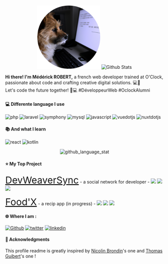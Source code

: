 <p align="center">
 <img src="https://github.com/Mederick-ROBERT/Mederick-ROBERT/blob/main/dog-modified.png" alt="codding dog" height="200"/>
 <img src="https://github-readme-stats.vercel.app/api?username=Mederick-ROBERT&show_icons=true&theme=vue-dark&hide=issues,contribs" alt="Github Stats" />
</p>

<p><strong>Hi there! I'm Médérick ROBERT,</strong> a french web developer trained at O'Clock, passionate about code and crafting creative digital solutions. 💻🚀
<br>
Let's code the future together! 🚀💻 #DéveloppeurWeb #OclockAlumni
</p>

<h4>💻 Differente language I use </h4>

<p>
<img alt="php" src="https://img.shields.io/badge/-PHP-777BB4?style=flat-square&logo=php&logoColor=white" />
<img alt="laravel" src="https://img.shields.io/badge/-Laravel-FF2D20?style=flat-square&logo=laravel&logoColor=white" />
<img alt="symphony" src="https://img.shields.io/badge/-Symfony-000000?style=flat-square&logo=symfony&logoColor=white" />
<img alt="mysql" src="https://img.shields.io/badge/-MySql-4479A1?style=flat-square&logo=mysql&logoColor=white" />
<img alt="javascript" src="https://img.shields.io/badge/-Javascript-F7DF1E?style=flat-square&logo=javascript&logoColor=black" />
<img alt="vuedotjs" src="https://img.shields.io/badge/-VueJs-4FC08D?style=flat-square&logo=vuedotjs&logoColor=white" />
<img alt="nuxtdotjs" src="https://img.shields.io/badge/-Nuxt-00DC82?style=flat-square&logo=nuxtdotjs&logoColor=black" />
</p>

<h4>📚 And what I learn </h4>

<p>
<img alt="react" src="https://img.shields.io/badge/-React-61DAFB?style=flat-square&logo=react&logoColor=white" />
<img alt="kotlin" src="https://img.shields.io/badge/-Kotlin-7F52FF?style=flat-square&logo=kotlin&logoColor=white" />
</p>

<p align="center">
 <img src="https://github-readme-stats.vercel.app/api/top-langs/?username=Mederick-ROBERT&hide=javascript,html,css&theme=vue-dark" alt="github_language_stat">
</p>

<h4>⭐ My Top Project </h4>

<p>
<a href="https://devweaversync.fr/home" style="font-size: 30px;">DevWeaverSync</a> - a social network for developer - 

<img src="https://img.shields.io/badge/Laravel-v10.0.0-red?logo=laravel">
<img src="https://img.shields.io/badge/React-v18.2.0-cyan?logo=react">
<img src="https://img.shields.io/badge/Sass-v1.69.4-pink?logo=sass">
</p>

<p>
<a href="https://github.com/Mederick-ROBERT/Recip-App-V4" style="font-size: 30px;">Food'X</a> - a recip app (in progress) - 

<img src="https://img.shields.io/badge/Laravel-v10.0.0-red?logo=laravel">
<img src="https://img.shields.io/badge/Nuxt-v3.7.0-blackgreen?logo=nuxtdotjs">
<img src="https://img.shields.io/badge/Sass-v1.69.4-pink?logo=sass">
</p>

<h4>🌐 Where I am : </h4>

<p>
  <a href="https://github.com/Mederick-ROBERT" target="_blank"><img alt="Github" src="https://img.shields.io/badge/-GitHub-%2312100E.svg?&style=plastique&logo=Github&logoColor=white" /></a>
  <a href="https://twitter.com/Mederick_ROBERT" target="_blank"><img alt="twitter" src="https://img.shields.io/badge/-Twitter-1DA1F2?&style=plastique&logo=twitter&logoColor=white" /></a>
  <a href="https://www.linkedin.com/in/mederick-robert/" target="_blank"><img alt="linkedin" src="https://img.shields.io/badge/-Linkedin-0A66C2?&style=plastique&logo=linkedin&logoColor=white" /></a>
</p>

<h4>👏 Acknowledgments</h4>
<p>This profile readme is greatly inspired by <a href="https://github.com/NicolasBrondin/NicolasBrondin/edit/master/README.md">Nicolin Brondin</a>'s one and <a href="https://github.com/thmsgbrt/thmsgbrt/edit/master/README.md">Thomas Guibert</a>'s one !</p>
